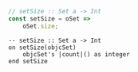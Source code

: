 ```javascript
// setSize :: Set a -> Int
const setSize = oSet =>
    oSet.size;
```


```applescript
-- setSize :: Set a -> Int
on setSize(objcSet)
    objcSet's |count|() as integer
end setSize
```